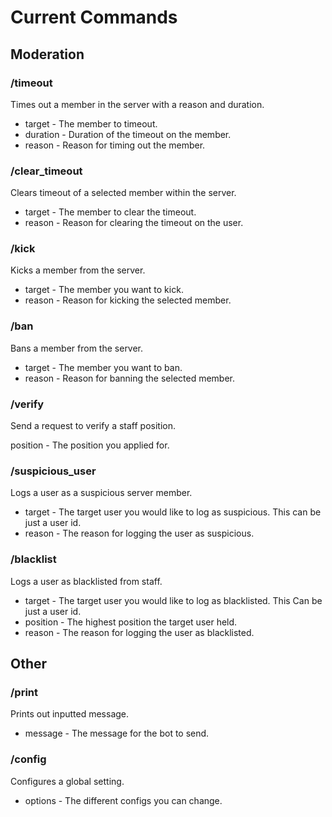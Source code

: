 # Current Commands

## Moderation

### /timeout

Times out a member in the server with a reason and duration.

- target - The member to timeout.
- duration - Duration of the timeout on the member.
- reason - Reason for timing out the member.

### /clear_timeout

Clears timeout of a selected member within the server.

- target - The member to clear the timeout.
- reason - Reason for clearing the timeout on the user.

### /kick

Kicks a member from the server.

- target - The member you want to kick.
- reason - Reason for kicking the selected member.

### /ban

Bans a member from the server.

- target - The member you want to ban.
- reason - Reason for banning the selected member.

### /verify

Send a request to verify a staff position.

position - The position you applied for.

### /suspicious_user

Logs a user as a suspicious server member.

- target - The target user you would like to log as suspicious. This can be just a user id.
- reason - The reason for logging the user as suspicious.

### /blacklist

Logs a user as blacklisted from staff.

- target - The target user you would like to log as blacklisted. This Can be just a user id.
- position - The highest position the target user held.
- reason - The reason for logging the user as blacklisted.

## Other

### /print

Prints out inputted message.

- message - The message for the bot to send.

### /config

Configures a global setting.

- options - The different configs you can change.
